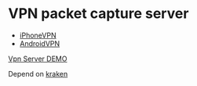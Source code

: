 # VPN packet capture server

- [iPhoneVPN](https://github.com/zhkl0228/InspectorVpn)
- [AndroidVPN](https://github.com/zhkl0228/AndroidVPN)

[Vpn Server DEMO](https://github.com/zhkl0228/libnetguard/blob/master/src/test/java/com/github/netguard/Main.java)

Depend on [kraken](https://github.com/zhkl0228/kraken)
